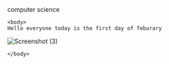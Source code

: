 
<html>
  <head>
     computer science 
  </head>

    <body>
    Hello everyone today is the first day of feburary
  ![Screenshot (3)](https://github.com/sajandalam/sajan/assets/134928693/eeba9982-0ed2-4b02-af15-1863e4bcc0b6)


    </body>
    
      

</html>
